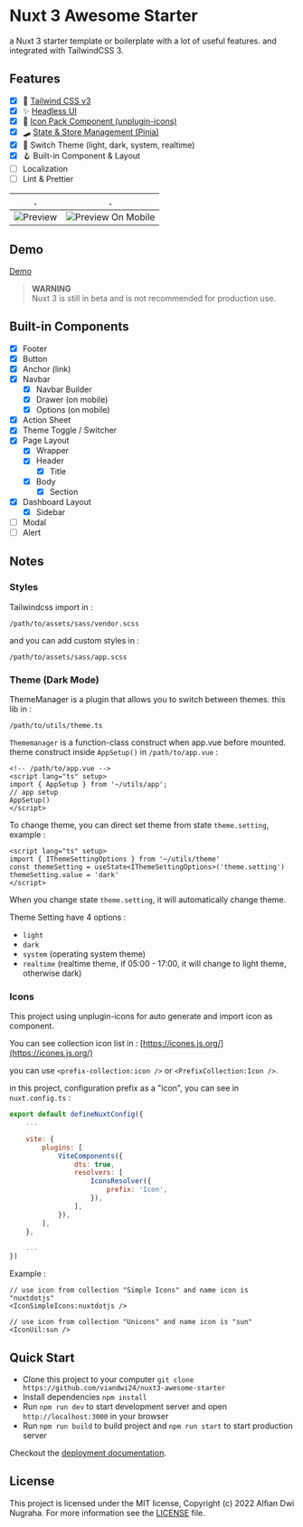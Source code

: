 # Nuxt 3 Awesome Starter
a Nuxt 3 starter template or boilerplate with a lot of useful features. and integrated with TailwindCSS 3.

## Features
- [x] 💨 [Tailwind CSS v3](https://tailwindcss.com/)
- [x] ✨ [Headless UI](https://headlessui.dev/)
- [x] 🔔 [Icon Pack Component (unplugin-icons)](https://icones.js.org/)
- [x] 🛹 [State & Store Management (Pinia)](https://pinia.vuejs.org/)
- [x] 🌙 Switch Theme (light, dark, system, realtime)
- [x] 🪝 Built-in Component & Layout
- [ ] Localization
- [ ] Lint & Prettier

.             |  .
:-------------------------:|:-------------------------:
![Preview](https://github.com/viandwi24/nuxt3-awesome-starter/blob/main/assets/images/preview.png?raw=true) | ![Preview On Mobile](https://github.com/viandwi24/nuxt3-awesome-starter/blob/main/assets/images/preview_mobile.png?raw=true)

## Demo
[Demo](https://nuxt3-awesome-starter.vercel.app/)


> **WARNING** \
> Nuxt 3 is still in beta and is not recommended for production use.

## Built-in Components
- [x] Footer
- [x] Button
- [x] Anchor (link)
- [x] Navbar
  - [x] Navbar Builder
  - [x] Drawer (on mobile)
  - [x] Options (on mobile)
- [x] Action Sheet
- [x] Theme Toggle / Switcher
- [x] Page Layout
  - [x] Wrapper
  - [x] Header
    - [x] Title
  - [x] Body
    - [x] Section
- [x] Dashboard Layout
    - [x] Sidebar
- [ ] Modal
- [ ] Alert

## Notes
### Styles
Tailwindcss import in :
```
/path/to/assets/sass/vendor.scss
```
and you can add custom styles in :
```
/path/to/assets/sass/app.scss
```
### Theme (Dark Mode)
ThemeManager is a plugin that allows you to switch between themes. this lib in :
```
/path/to/utils/theme.ts
```
`Thememanager` is a function-class construct when app.vue before mounted. theme construct inside `AppSetup()` in `/path/to/app.vue` :
```vue
<!-- /path/to/app.vue -->
<script lang="ts" setup>
import { AppSetup } from '~/utils/app';
// app setup
AppSetup()
</script>
```
To change theme, you can direct set theme from state `theme.setting`, example :
```vue
<script lang="ts" setup>
import { IThemeSettingOptions } from '~/utils/theme'
const themeSetting = useState<IThemeSettingOptions>('theme.setting')
themeSetting.value = 'dark'
</script>
```
When you change state `theme.setting`, it will automatically change theme.

Theme Setting have 4 options :
- `light`
- `dark`
- `system` (operating system theme)
- `realtime` (realtime theme, if 05:00 - 17:00, it will change to light theme, otherwise dark)
### Icons
This project using unplugin-icons for auto generate and import icon as component.

You can see collection icon list in : [https://icones.js.org/](https://icones.js.org/)

you can use `<prefix-collection:icon />` or `<PrefixCollection:Icon />`.

in this project, configuration prefix as a "icon", you can see in `nuxt.config.ts` :
```js
export default defineNuxtConfig({
    ...

    vite: {
        plugins: [
            ViteComponents({
                dts: true,
                resolvers: [
                    IconsResolver({
                        prefix: 'Icon',
                    }),
                ],
            }),
        ],
    },

    ...
})
```

Example :
```vue
// use icon from collection "Simple Icons" and name icon is "nuxtdotjs"
<IconSimpleIcons:nuxtdotjs />

// use icon from collection "Unicons" and name icon is "sun"
<IconUil:sun />
```


## Quick Start
* Clone this project to your computer `git clone https://github.com/viandwi24/nuxt3-awesome-starter`
* Install dependencies `npm install`
* Run `npm run dev` to start development server and open `http://localhost:3000` in your browser
* Run `npm run build` to build project and `npm run start` to start production server

Checkout the [deployment documentation](https://v3.nuxtjs.org/docs/deployment).

## License
This project is licensed under the MIT license, Copyright (c) 2022 Alfian Dwi Nugraha. For more information see the [LICENSE](LICENSE.md) file.